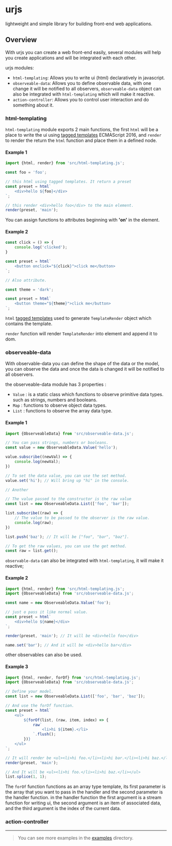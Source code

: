 # urjs

lightweight and simple library for building front-end web applications.

## Overview

With urjs you can create a web front-end easily, several modules will help you create applications and will be integrated with each other. 

urjs modules:

* `html-templating`: Allows you to write ui (html) declaratively in javascript.
* `observeable-data`: Allows you to define observable data, with one change it will be notified to all observers, `observeable-data` object can also be integrated with `html-templating` which will make it reactive.
* `action-controller`: Allows you to control user interaction and do something about it.

### html-templating

`html-templating` module exports 2 main functions, the first `html` will be a place to write the ui using [tagged templates](https://developer.mozilla.org/en-US/docs/Web/JavaScript/Reference/Template_literals) ECMAScript 2016, and `render` to render the return the `html` function and place them in a defined node.

#### Example 1

```javascript
import {html, render} from 'src/html-templating.js';

const foo = 'foo';

// this html using tagged templates. It return a preset
const preset = html`
    <div>hello ${foo}</div>
`;

// this render <div>hello foo</div> to the main element.
render(preset, 'main');
```

You can assign functions to attributes beginning with **'on'** in the element.

#### Example 2

```javascript
const click = () => {
    console.log('clicked');
}

const preset = html`
    <button onclick="${click}">click me</button>
`;

// Also attribute.

const theme = 'dark';

const preset = html`
    <button theme="${theme}">click me</button>
`;
```

`html` [tagged templates](https://developer.mozilla.org/en-US/docs/Web/JavaScript/Reference/Template_literals) used to generate `TemplateRender` object which contains the template.

`render` function will render `TemplateRender` into element and append it to dom.

### observeable-data

With observable-data you can define the shape of the data or the model, you can observe the data and once the data is changed it will be notified to all observers.

the observeable-data module has 3 properties :

* `Value` : is a static class which functions to observe primitive data types. such as strings, numbers and booleans.
* `Map` : functions to observe object data types.
* `List` : functions to observe the array data type.

#### Example 1

```javascript
import {ObserveableData} from 'src/observeable-data.js';

// You can pass strings, numbers or booleans.
const value = new ObserveableData.Value('hello');

value.subscribe((newVal) => {
    console.log(newVal);
})

// To set the data value, you can use the set method.
value.set('hi'); // Will bring up "hi" in the console.

// Another

// The value passed to the constructor is the raw value
const list = new ObserveableData.List(['foo', 'bar']);

list.subscribe((raw) => {
    // The value to be passed to the observer is the raw value.
    console.log(raw);
})

list.push('baz'); // It will be ["foo", "bar", "baz"].

// To get the raw values, you can use the get method.
const raw = list.get();
```

`observable-data` can also be integrated with `html-templating`, it will make it reactive;

#### Example 2 

```javascript
import {html, render} from 'src/html-templating.js';
import {ObserveableData} from 'src/observeable-data.js';

const name = new ObserveableData.Value('foo');

// just o pass it like normal value.
const preset = html`
    <div>hello ${name}</div>
`;

render(preset, 'main'); // It will be <div>hello foo</div>

name.set('bar'); // And it will be <div>hello bar</div>
```

other observables can also be used.

#### Example 3

```javascript
import {html, render, forOf} from 'src/html-templating.js';
import {ObserveableData} from 'src/observeable-data.js';

// Define your model.
const list = new ObserveableData.List(['foo', 'bar', 'baz']);

// And use the forOf function.
const preset = html`
    <ul>
        ${forOf(list, (raw, item, index) => {
            raw`
                <li>hi ${item}.</li>
            `.flush();
        })}
    </ul>
`;

// It will render be <ul><li>hi foo.</li><li>hi bar.</li><li>hi baz.</li></ul>
render(preset, 'main');

// And It will be <ul><li>hi foo.</li><li>hi baz.</li></ul>
list.splice(1, 1);
```

The `forOf` function functions as an array type template, its first parameter is the array that you want to pass in the handler and the second parameter is the handler function. in the handler function the first argument is a stream function for writing ui, the second argument is an item of associated data, and the third argument is the index of the current data.

### action-controller

---

> You can see more examples in the [examples](https://github.com/AnasMubarakYasin/urjs/tree/master/example) directory.
